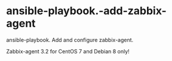 # ansible-playbook.-add-zabbix-agent
ansible-playbook. Add and configure zabbix-agent.

Zabbix-agent 3.2 for CentOS 7 and Debian 8 only!
